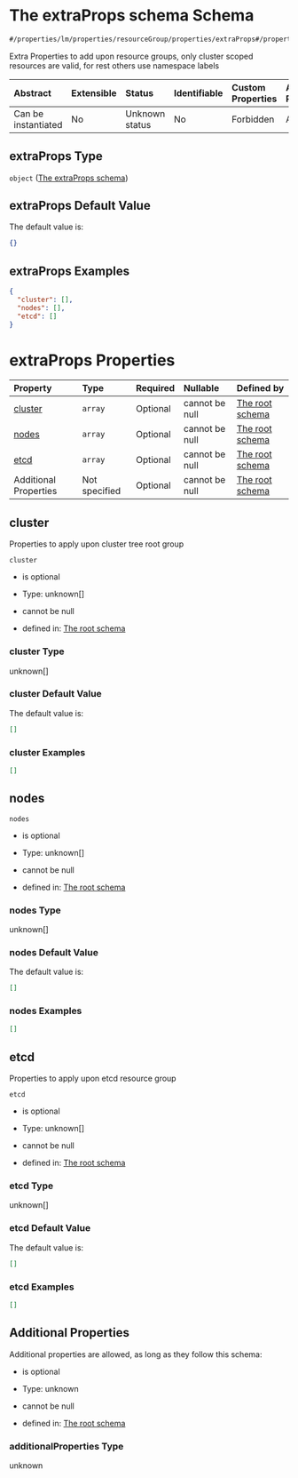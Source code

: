 # The extraProps schema Schema

```txt
#/properties/lm/properties/resourceGroup/properties/extraProps#/properties/lm/properties/resourceGroup/properties/extraProps
```

Extra Properties to add upon resource groups, only cluster scoped resources are valid, for rest others use namespace labels

| Abstract            | Extensible | Status         | Identifiable | Custom Properties | Additional Properties | Access Restrictions | Defined In                                                        |
| :------------------ | :--------- | :------------- | :----------- | :---------------- | :-------------------- | :------------------ | :---------------------------------------------------------------- |
| Can be instantiated | No         | Unknown status | No           | Forbidden         | Allowed               | none                | [values.schema.json\*](values.schema.json "open original schema") |

## extraProps Type

`object` ([The extraProps schema](values-properties-the-lm-schema-properties-the-resourcegroup-schema-properties-the-extraprops-schema.md))

## extraProps Default Value

The default value is:

```json
{}
```

## extraProps Examples

```json
{
  "cluster": [],
  "nodes": [],
  "etcd": []
}
```

# extraProps Properties

| Property              | Type          | Required | Nullable       | Defined by                                                                                                                                                                                                                                                                                                                                          |
| :-------------------- | :------------ | :------- | :------------- | :-------------------------------------------------------------------------------------------------------------------------------------------------------------------------------------------------------------------------------------------------------------------------------------------------------------------------------------------------- |
| [cluster](#cluster)   | `array`       | Optional | cannot be null | [The root schema](values-properties-the-lm-schema-properties-the-resourcegroup-schema-properties-the-extraprops-schema-properties-the-cluster-schema.md "#/properties/lm/properties/resourceGroup/properties/extraProps/properties/cluster#/properties/lm/properties/resourceGroup/properties/extraProps/properties/cluster")                       |
| [nodes](#nodes)       | `array`       | Optional | cannot be null | [The root schema](values-properties-the-lm-schema-properties-the-resourcegroup-schema-properties-the-extraprops-schema-properties-properties-to-apply-upon-node-resource-group.md "#/properties/lm/properties/resourceGroup/properties/extraProps/properties/nodes#/properties/lm/properties/resourceGroup/properties/extraProps/properties/nodes") |
| [etcd](#etcd)         | `array`       | Optional | cannot be null | [The root schema](values-properties-the-lm-schema-properties-the-resourcegroup-schema-properties-the-extraprops-schema-properties-the-etcd-schema.md "#/properties/lm/properties/resourceGroup/properties/extraProps/properties/etcd#/properties/lm/properties/resourceGroup/properties/extraProps/properties/etcd")                                |
| Additional Properties | Not specified | Optional | cannot be null | [The root schema](values-properties-the-lm-schema-properties-the-resourcegroup-schema-properties-the-extraprops-schema-additionalproperties.md "#/properties/lm/properties/resourceGroup/properties/extraProps#/properties/lm/properties/resourceGroup/properties/extraProps/additionalProperties")                                                 |

## cluster

Properties to apply upon cluster tree root group

`cluster`

*   is optional

*   Type: unknown\[]

*   cannot be null

*   defined in: [The root schema](values-properties-the-lm-schema-properties-the-resourcegroup-schema-properties-the-extraprops-schema-properties-the-cluster-schema.md "#/properties/lm/properties/resourceGroup/properties/extraProps/properties/cluster#/properties/lm/properties/resourceGroup/properties/extraProps/properties/cluster")

### cluster Type

unknown\[]

### cluster Default Value

The default value is:

```json
[]
```

### cluster Examples

```json
[]
```

## nodes



`nodes`

*   is optional

*   Type: unknown\[]

*   cannot be null

*   defined in: [The root schema](values-properties-the-lm-schema-properties-the-resourcegroup-schema-properties-the-extraprops-schema-properties-properties-to-apply-upon-node-resource-group.md "#/properties/lm/properties/resourceGroup/properties/extraProps/properties/nodes#/properties/lm/properties/resourceGroup/properties/extraProps/properties/nodes")

### nodes Type

unknown\[]

### nodes Default Value

The default value is:

```json
[]
```

### nodes Examples

```json
[]
```

## etcd

Properties to apply upon etcd resource group

`etcd`

*   is optional

*   Type: unknown\[]

*   cannot be null

*   defined in: [The root schema](values-properties-the-lm-schema-properties-the-resourcegroup-schema-properties-the-extraprops-schema-properties-the-etcd-schema.md "#/properties/lm/properties/resourceGroup/properties/extraProps/properties/etcd#/properties/lm/properties/resourceGroup/properties/extraProps/properties/etcd")

### etcd Type

unknown\[]

### etcd Default Value

The default value is:

```json
[]
```

### etcd Examples

```json
[]
```

## Additional Properties

Additional properties are allowed, as long as they follow this schema:



*   is optional

*   Type: unknown

*   cannot be null

*   defined in: [The root schema](values-properties-the-lm-schema-properties-the-resourcegroup-schema-properties-the-extraprops-schema-additionalproperties.md "#/properties/lm/properties/resourceGroup/properties/extraProps#/properties/lm/properties/resourceGroup/properties/extraProps/additionalProperties")

### additionalProperties Type

unknown
